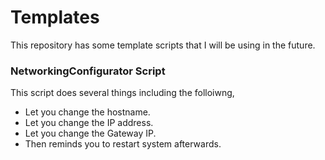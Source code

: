 # Templates
This repository has some template scripts that I will be using in the future.


### NetworkingConfigurator Script
This script does several things including the folloiwng,
* Let you change the hostname.
* Let you change the IP address.
* Let you change the Gateway IP.
* Then reminds you to restart system afterwards.
  

